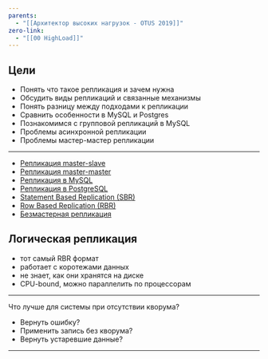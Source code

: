 ```yaml
---
parents:
  - "[[Архитектор высоких нагрузок - OTUS 2019]]"
zero-link:
  - "[[00 HighLoad]]"
---
```

## Цели
- Понять что такое репликация и зачем нужна
- Обсудить виды репликаций и связанные механизмы
- Понять разницу между подходами к репликации
- Сравнить особенности в MySQL и Postgres
- Познакомимся с групповой репликаций в MySQL
- Проблемы асинхронной репликации
- Проблемы мастер-мастер репликации

***

- [Репликация master-slave](Репликация%20master-slave.md)
- [Репликация master-master](Репликация%20master-master.md)
- [Репликация в MySQL](Репликация%20в%20MySQL.md)
- [Репликация в PostgreSQL](Репликация%20в%20PostgreSQL.md)
- [Statement Based Replication (SBR)](Statement%20Based%20Replication%20(SBR).md)
- [Row Based Replication (RBR)](Row%20Based%20Replication%20(RBR).md)
- [Безмастерная репликация](Безмастерная%20репликация.md)

## Логическая репликация
- тот самый RBR формат
- работает с коротежами данных
- не знает, как они хранятся на диске
- CPU-bound, можно параллелить по процессорам



***
Что лучше для системы при отсутствии кворума?
- Вернуть ошибку?
- Применить запись без кворума?
- Вернуть устаревшие данные?
***
